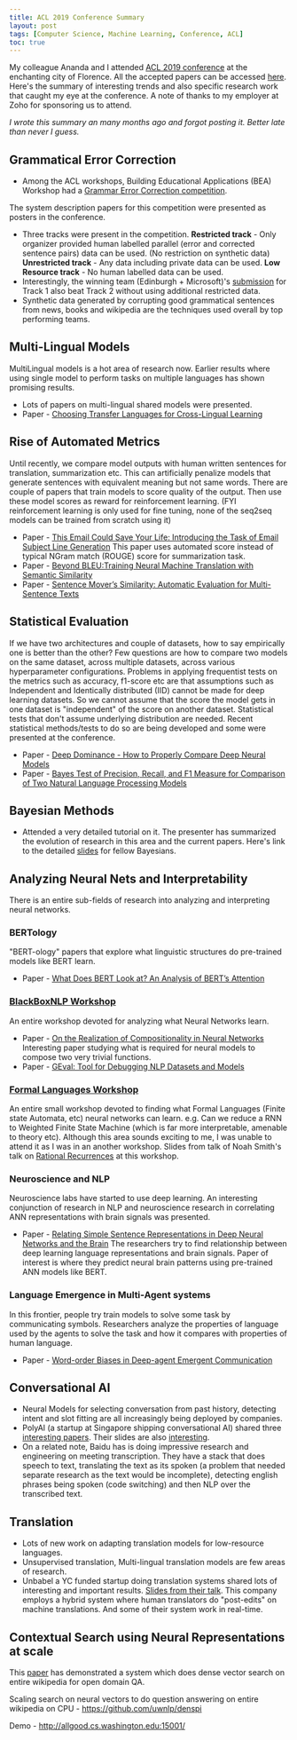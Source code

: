 ```yaml
---
title: ACL 2019 Conference Summary
layout: post
tags: [Computer Science, Machine Learning, Conference, ACL]
toc: true
---
```


My colleague Ananda and I attended [ACL 2019 conference](https://www.aclweb.org/portal/) at the enchanting city of Florence.
All the accepted papers can be accessed [here](https://www.aclweb.org/anthology/events/acl-2019/).
Here's the summary of interesting trends and also specific research work that caught my eye at the conference. 
A note of thanks to my employer at Zoho for sponsoring us to attend.

*I wrote this summary an many months ago and forgot posting it. Better late than never I guess.*


## Grammatical Error Correction

-   Among the ACL workshops, Building Educational Applications (BEA) Workshop had a [Grammar Error Correction competition](https://www.cl.cam.ac.uk/research/nl/bea2019st/).

The system description papers for this competition were presented as posters in the conference.

-   Three tracks were present in the competition.
    **Restricted track** - Only organizer provided human labelled parallel (error and corrected sentence pairs) data can be used. (No restriction on synthetic data)
    **Unrestricted track** - Any data including private data can be used.
    **Low Resource track** - No human labelled data can be used.
-   Interestingly, the winning team (Edinburgh + Microsoft)'s [submission](https://www.aclweb.org/anthology/W19-4427/) for Track 1 also beat Track 2 without using additional restricted data.
-   Synthetic data generated by corrupting good grammatical sentences from news, books and wikipedia are the techniques used overall by top performing teams.

## Multi-Lingual Models

MultiLingual models is a hot area of research now. Earlier results where using single model to perform tasks on multiple languages has shown promising results.

-   Lots of papers on multi-lingual shared models were presented.
-   Paper - [Choosing Transfer Languages for Cross-Lingual Learning](https://www.aclweb.org/anthology/papers/P/P19/P19-1301/)


## Rise of Automated Metrics

Until recently, we compare model outputs with human written sentences for translation, summarization etc. 
This can artificially penalize models that generate sentences with equivalent meaning but not same words.
There are couple of papers that train models to score quality of the output. Then use these model scores 
as reward for reinforcement learning. (FYI reinforcement learning is only used for fine tuning, none of 
the seq2seq models can be trained from scratch using it)

-   Paper - [This Email Could Save Your Life: Introducing the Task of Email Subject Line Generation](https://www.aclweb.org/anthology/papers/P/P19/P19-1043/) 
    This paper uses automated score instead of typical NGram match (ROUGE) score for summarization task.
-   Paper - [Beyond BLEU:Training Neural Machine Translation with Semantic Similarity](https://www.aclweb.org/anthology/papers/P/P19/P19-1427/)
-   Paper - [Sentence Mover’s Similarity: Automatic Evaluation for Multi-Sentence Texts](https://www.aclweb.org/anthology/papers/P/P19/P19-1264/)


## Statistical Evaluation

If we have two architectures and couple of datasets, how to say empirically one is better than the other?
Few questions are how to compare two models on the same dataset, across multiple datasets, across various hyperparameter configurations.
Problems in applying frequentist tests on the metrics such as accuracy, f1-score etc 
are that assumptions such as Independent and Identically distributed (IID) cannot be made for deep learning datasets.
So we cannot assume that the score the model gets in one dataset is "independent" of the score on another dataset. 
Statistical tests that don't assume underlying distribution are needed.
Recent statistical methods/tests to do so are being developed and some were presented at the conference.

-   Paper - [Deep Dominance - How to Properly Compare Deep Neural Models](https://www.aclweb.org/anthology/papers/P/P19/P19-1266/%20)
-   Paper - [Bayes Test of Precision, Recall, and F1 Measure for Comparison of Two Natural Language Processing Models](https://www.aclweb.org/anthology/papers/P/P19/P19-1405/)


## Bayesian Methods

-   Attended a very detailed tutorial on it. The presenter has summarized the evolution of research in this area and the current papers. Here's link to the detailed [slides](https://drive.google.com/file/d/1SgNVpspG-m0O_k-_qAbxg-3HSZg3FOec/view?usp=sharing) for fellow Bayesians.


## Analyzing Neural Nets and Interpretability

There is an entire sub-fields of research into analyzing and interpreting neural networks.



### BERTology

"BERT-ology" papers that explore what linguistic structures do pre-trained models like BERT learn.

-   Paper - [What Does BERT Look at? An Analysis of BERT’s Attention](https://www.aclweb.org/anthology/papers/W/W19/W19-4828/)


### [BlackBoxNLP Workshop](https://www.aclweb.org/anthology/volumes/W19-48/)

An entire workshop devoted for analyzing what Neural Networks learn.

-   Paper - [On the Realization of Compositionality in Neural Networks](https://www.aclweb.org/anthology/papers/W/W19/W19-4814/)
    Interesting paper studying what is required for neural models to compose two very trivial functions.
-   Paper - [GEval: Tool for Debugging NLP Datasets and Models](https://www.aclweb.org/anthology/papers/W/W19/W19-4826/)


### [Formal Languages Workshop](https://www.aclweb.org/anthology/volumes/W19-39/%20)

An entire small workshop devoted to finding what Formal Languages (Finite state Automata, etc) neural networks can learn.
e.g. Can we reduce a RNN to Weighted Finite State Machine (which is far more interpretable, amenable to theory etc).
Although this area sounds exciting to me, I was unable to attend it as I was in an another workshop.
Slides from talk of Noah Smith's talk on [Rational Recurrences](https://homes.cs.washington.edu/~nasmith/slides/rrnn-dlfl-2019-08-02.pdf) at this workshop. 


### Neuroscience and NLP

Neuroscience labs have started to use deep learning. An interesting conjunction of research in NLP and neuroscience research in correlating
ANN representations with brain signals was presented.

-   Paper - [Relating Simple Sentence Representations in Deep Neural Networks and the Brain](https://www.aclweb.org/anthology/papers/P/P19/P19-1507/)
    The researchers try to find relationship between deep learning language representations and brain signals.
    Paper of interest is where they predict neural brain patterns using pre-trained ANN models like BERT.


### Language Emergence in Multi-Agent systems

In this frontier, people try train models to solve some task by communicating symbols. Researchers analyze the properties of 
language used by the agents to solve the task and how it compares with properties of human language.

-   Paper - [Word-order Biases in Deep-agent Emergent Communication](https://www.aclweb.org/anthology/papers/P/P19/P19-1509/)


## Conversational AI

-   Neural Models for selecting conversation from past history, detecting intent and slot fitting are all increasingly being deployed by companies.
-   PolyAI (a startup at Singapore shipping conversational AI) shared three [interesting papers](https://twitter.com/poly_ai/status/1154027323810861057/photo/1). Their slides are also [interesting](https://www.matthen.com/assets/pdf/Neural%2520Models%2520of%2520Response%2520Selection%2520for%2520Bootstrapping%2520Dialogue%2520Systems.pdf).
-   On a related note, Baidu has is doing impressive research and engineering on meeting transcription. They have a stack that does speech to text, translating the text as its spoken (a problem that
    needed separate research as the text would be incomplete), detecting english phrases being spoken (code switching) and then NLP over the transcribed text.


## Translation

-   Lots of new work on adapting translation models for low-resource languages.
-   Unsupervised translation, Multi-lingual translation models are few areas of research.
-   Unbabel a YC funded startup doing translation systems shared lots of interesting and important results.
    [Slides from their talk](https://www.aclweb.org/anthology/W18-2103). This company employs a hybrid system where human translators do "post-edits" on machine translations.
    And some of their system work in real-time.

## Contextual Search using Neural Representations at scale

This [paper](https://arxiv.org/abs/1906.05807) has demonstrated a system which does dense vector search on entire wikipedia for open domain QA.

Scaling search on neural vectors to do question answering on entire wikipedia on CPU - <https://github.com/uwnlp/denspi>

Demo - <http://allgood.cs.washington.edu:15001/>

